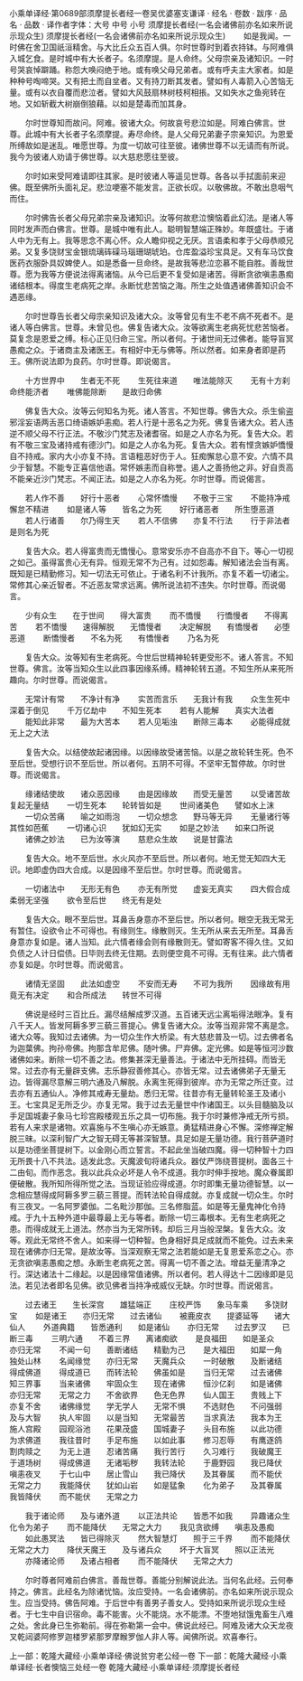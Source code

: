 小乘单译经·第0689部须摩提长者经一卷吴优婆塞支谦译
· 经名 · 卷数 · 跋序
· 品名 · 品数 · 译作者字体：大号 中号 小号
须摩提长者经(一名会诸佛前亦名如来所说示现众生)
须摩提长者经(一名会诸佛前亦名如来所说示现众生)
　　如是我闻。一时佛在舍卫国祇洹精舍。与大比丘众五百人俱。尔时世尊时到着衣持钵。与阿难俱入城乞食。是时城中有大长者子。名须摩提。是人命终。父母宗亲及诸知识。一时号哭哀悼躃踊。称怨大唤闷绝于地。或有唤父母兄弟者。或有呼夫主大家者。如是种种号啕啼哭。又有把土而自坌者。又有持刀断其发者。譬如有人毒箭入心苦恼无量。或有以衣自覆而悲泣者。譬如大风鼓扇林树枝柯相掁。又如失水之鱼宛转在地。又如斩截大树崩倒狼藉。以如是楚毒而加其身。

　　尔时世尊知而故问。阿难。彼诸大众。何故哀号悲泣如是。阿难白佛言。世尊。此城中有大长者子名须摩提。寿尽命终。是人父母兄弟妻子宗亲知识。为恩爱所缚故如是迷乱。唯愿世尊。为度一切故可往至彼。诸佛世尊不以无请而有所说。我今为彼诸人劝请于佛世尊。以大慈悲愿往至彼。

　　尔时如来受阿难请即往其家。是时彼诸人等遥见世尊。各各以手拭面前来迎佛。既至佛所头面礼足。悲泣哽塞不能发言。正欲长叹。以敬佛故。不敢出息咽气而住。

　　尔时佛告长者父母兄弟宗亲及诸知识。汝等何故悲泣懊恼着此幻法。是诸人等同时发声而白佛言。世尊。是城中唯有此人。聪明智慧端正殊妙。年既盛壮。于诸人中为无有上。我等思念不离心怀。众人瞻仰视之无厌。言语柔和孝于父母恭顺兄弟。又复多饶财宝金银琉璃砗磲马瑙珊瑚琥珀。仓库盈溢珍宝具足。又有车马饮食医药衣服卧具奴婢使人。如是悉备一旦命终。是故我等悲泣恋慕不能自胜。善哉世尊。愿为我等方便说法得离诸恼。从今已后更不复受如是诸苦。得断贪欲嗔恚愚痴诸结根本。得度生老病死之岸。永断忧悲苦恼之海。所生之处值遇诸佛善知识会不遇恶缘。

　　尔时世尊告长者父母宗亲知识及诸大众。汝等曾见有生不老不病不死者不。是诸人等白佛言。世尊。未曾见也。佛复告诸大众。汝等欲离生老病死忧悲苦恼者。莫复念是恩爱之缚。标心正见归命三宝。所以者何。于诸世间无过佛者。能导盲冥愚痴之众。于诸商主及诸医王。有相好中无与佛等。所以然者。如来身者即是药王。佛所说法即为良药。尔时世尊。即说偈言。

　　十方世界中　　生者无不死
　　生死往来道　　唯法能除灭
　　无有十方刹　　命终能济者
　　唯佛能除断　　是故归命佛

　　佛复告大众。汝等云何知名为死。诸人答言。不知世尊。佛告大众。杀生偷盗邪淫妄语两舌恶口绮语嫉妒恚痴。若人行是十恶名之为死。佛复告诸大众。若人违逆不顺父母不行正法。不敬沙门梵志及诸耆宿。如是之人亦名为死。复告大众。若有不敬三宝及诸持戒有德沙门。如是之人亦名为死。复告大众。若有悭贪嫉妒憍慢自不持戒。家内大小亦复不持。言语粗恶好伤于人。狂痴懈怠心意不安。六情不具少于智慧。不能专正喜信他语。常怀嫉恚而自称誉。遏人之善扬他之非。好自贡高不能亲近沙门梵志。不闻正法。如是之人亦名为死。尔时世尊。而说偈言。

　　若人作不善　　好行十恶者
　　心常怀憍慢　　不敬于三宝
　　不能持净戒　　懈怠不精进
　　如是诸人等　　皆名之为死
　　好行诸恶者　　所生堕恶道
　　若人行诸善　　尔乃得生天
　　若人不信佛　　亦复不行法
　　行于非法者　　是则名为死

　　复告大众。若人得富贵而无憍慢心。意常安乐亦不自高亦不自下。等心一切视之如己。虽得富贵心无有异。恒观无常不为己有。过如怨毒。解知诸法会当有离。既知是已精勤修习。知一切法无可依止。于诸名利不计我所。亦复不着一切诸尘。常修其心亲近智者。不近恶友常求远离。佛所说法初不违失。尔时世尊。而说偈言。

　　少有众生　　在于世间　　得大富贵
　　而不憍慢　　行憍慢者　　不得离苦
　　若不憍慢　　速得解脱　　无憍慢者
　　决定解脱　　有憍慢者　　必堕恶道
　　断憍慢者　　不名为死　　有憍慢者
　　乃名为死

　　复告大众。汝等知有生老病死。今世后世精神轮转更受形不。诸人答言。不知世尊。佛言。汝等当知众生以此四事因缘系缚。精神轮转五道。不知生所从来死所趣向。尔时世尊。而说偈言。

　　无常计有常　　不净计有净
　　实苦而言乐　　无我计有我
　　众生生死中　　深着于倒见
　　千万亿劫中　　不知生死本
　　若有人能解　　真实大法者
　　能知此非常　　最为大苦本
　　若人见垢浊　　断除三毒本
　　必能得成就　　无上之大法

　　复告大众。以结使故起诸因缘。以因缘故受诸苦恼。以是之故轮转生死。色不至后世。受想行识不至后世。所以者何。五阴不可得。不坚牢无暂停故。尔时世尊。而说偈言。

　　缘诸结使故　　诸众恶因缘
　　由是因缘故　　而受无量苦
　　以受诸苦故　　复起无量结
　　一切生死本　　轮转皆如是
　　世间诸美色　　譬如水上沫
　　一切众苦痛　　喻之如雨泡
　　一切众想念　　野马等无异
　　无量诸行等　　其性如芭蕉
　　一切诸心识　　犹如幻无实
　　如是之妙法　　如来口所说
　　诸佛之妙法　　已为汝等演
　　慈悲众生故　　说是甘露法

　　复告大众。地不至后世。水火风亦不至后世。所以者何。地无觉无知四大无识。地即虚伪四大合成。以是因缘不至后世。尔时世尊。而说偈言。

　　一切诸法中　　无形无有色
　　亦无有所觉　　虚妄无真实
　　四大假合成　　柔弱无坚强
　　欲令至后世　　终无有是处

　　复告大众。眼不至后世。耳鼻舌身意亦不至后世。所以者何。眼空无我无常无有暂住。设欲令止不可得也。有缘则生。缘散则灭。生无所从来去无所至。耳鼻舌身意亦复如是。诸人当知。此六情者缘会则有缘散则无。譬如寄客不得久住。又如负债之人计日偿债。日毕则去终无住期。去则便空竟不可得。无有往来。此六情者亦复如是。尔时世尊。而说偈言。

　　诸情无坚固　　此法如虚空
　　不安而无寿　　不可为我所
　　因缘故有用　　竟无有决定
　　和合所成法　　转世不可得

　　佛说是经时三百比丘。漏尽结解成罗汉道。五百诸天远尘离垢得法眼净。复有八千天人。皆发阿耨多罗三藐三菩提心。佛复告诸大众。汝等当观非常不离是念。诸大众等。我知过去诸佛。为一切众生作大桥梁。有大慈悲普及一切。过去佛者名为迦葉佛。拘孙帝佛。拘那含牟尼佛。随叶佛。尸弃佛。定光佛。如是等恒河沙数诸佛如来。断除一切不善之法。修集甚深无量善法。于诸法中无所挂碍。而皆无常。过去亦有无量辟支佛。志乐静寂善修其心。亦皆无常。过去诸佛弟子无量无边。皆得漏尽意解三明六通及八解脱。永离生死得到彼岸。亦为无常之所迁变。过去亦有五通仙人。净修其戒寿无量劫。悉归无常。往昔亦有无量转轮圣王及诸小王。七宝具足无所乏少。亦复无常。我于过去无量世中作诸国王。以头目髓脑及以手足国城妻子象马七珍宫殿楼观五乐之具一切布施。我于尔时兼修净戒无所亏损。若有人来求是诸物。欢喜施与不生嗔心亦无嫉意。勇猛精进身心不懈。深修禅定解脱三昧。以深利智广大之智无碍无等甚深智慧。具足如是无量功德。我行菩萨道时以是功德坐菩提树下。以金刚心而立誓言。不起此坐当破四魔。得一切种智十力四无所畏十八不共法。适发此念。天魔波旬将诸兵众。器仗严饰绕菩提树。面各三十二由旬。而作恶念。我以此兵众必坏是人令不成道。我尔时伸手按地。魔众眷属即便破散。我所知所得所觉之法。当现证验应得成道。尔时即集无量功德智慧。以一念相应慧得成阿耨多罗三藐三菩提。而转法轮自得成就。亦复成就一切众生。尔时有三夜叉。一名阿罗婆伽。二名毗沙那伽。三名修脂蓝。如是等无量鬼神化令持戒。于九十五种外道中最尊最上无与等者。断除一切三毒根本。无有生老病死之患。而得成就无上道法。然亦当为无常所转。却后三月当般涅槃。复告大众。汝等。观此无常终不舍人。如来得一切种智。色身相好具足成就而不能免。过去未来现在诸佛亦归无常。是故汝等。当深观察无常之法若能如是无复恩爱系恋之心。亦无贪欲嗔恚愚痴之想。永断生老病死之苦。得离一切不善之法。增益无量清净之行。深达诸法十二缘起。以是因缘常值诸佛。所以者何。若人得达十二因缘即是见法。若见法者即名见佛。欲见佛者当持净戒威仪无缺。尔时世尊。而说偈言。

　　过去诸王　　生长深宫　　雄猛端正
　　庄校严饰　　象马车乘　　多饶财宝
　　如是诸王　　亦归无常　　过去诸仙
　　被鹿皮衣　　提婆延等　　诸大仙人
　　外道典籍　　皆悉通利　　如是诸仙
　　亦归无常　　过去罗汉　　已断三毒
　　三明六通　　不着三界　　离诸痴欲
　　是良福田　　如是圣众　　亦归无常
　　不闻一句　　善断诸结　　精勤为己
　　是大福田　　如犀一角　　独处山林
　　名闻缘觉　　亦归无常　　天魔兵众
　　一时破散　　及断诸结　　得成佛道
　　得成道已　　而转法轮　　佛虽如是
　　当归无常　　过去诸佛　　知三界事
　　当来诸佛　　牢固众生　　现在诸佛
　　恒沙亿刹　　如是诸佛　　亦归无常
　　无常之力　　不舍欲界　　色无色界
　　仙人国王　　贵贱上下　　亦复不舍
　　诸佛缘觉　　学无学人　　无常不惧
　　不选财色　　不问强弱　　及与大智
　　执人牢固　　以是当知　　无常最苦
　　当求真法　　我本为王　　施人宫殿
　　园观浴池　　花果茂盛　　国城妻子
　　头目布施　　以此功德　　为求佛道
　　我往昔时　　手足布施　　以如此事
　　修习忍辱　　有鹰逐鸽　　割肉赎之
　　为无上道　　忍诸苦痛　　我行苦行
　　久习难行　　我破魔王　　于道场树
　　得成佛道　　无诸垢秽　　我转法轮
　　于鹿野园　　我已降伏　　嗔恚夜叉
　　于七山中　　居止雪山　　我已降伏
　　及其眷属　　而不能伏　　无常之力
　　我能降伏　　犹如山岩　　如是猛象
　　化为弟子　　及其眷属　　我皆降伏
　　而不能伏　　无常之力

　　我于诸论师　　及与诸外道
　　以正法共论　　皆悉不如我
　　异趣诸众生　　化令为弟子
　　而不能降伏　　无常之大力
　　我见贪欲缚　　嗔恚及愚痴
　　如此愚冥法　　皆已得除灭
　　然大智慧灯　　照于三千界
　　而不能降伏　　无常之大力
　　降伏天魔王　　及与诸兵众
　　坏于大盲冥　　照以正法光
　　亦降诸论师　　及诸占相者
　　而不能降伏　　无常之大力

　　尔时尊者阿难前白佛言。善哉世尊。善能分别解说此法。当何名此经。云何奉持之。佛言。此经名为除诸忧恼。汝应受持。一名会诸佛前。亦名如来所说示现众生。应当受持。佛告阿难。于后世中有善男子善女人。受持如来所说示现众生经者。于七生中自识宿命。毒不能害。火不能烧。水不能漂。不堕地狱饿鬼畜生八难之处。舍此身已生弥勒前。得在弥勒第一会中。佛说此经已。阿难及诸大众天龙夜叉乾闼婆阿修罗迦楼罗紧那罗摩睺罗伽人非人等。闻佛所说。欢喜奉行。

上一部：乾隆大藏经·小乘单译经·佛说贫穷老公经一卷
下一部：乾隆大藏经·小乘单译经·长者懊恼三处经一卷
乾隆大藏经·小乘单译经·须摩提长者经